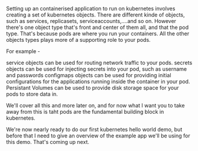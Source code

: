 Setting up an containerised application to run on kubernetes involves creating a set of kubernetes objects. There are different kinde of objects, such as services, replicasets, serviceaccounts,....and so on. However there's one object type that's front and center of them all, and that the pod type. That's because pods are where you run your containers. All the other objects types plays more of a supporting role to your pods. 

For example -

service objects can be used for routing network traffic to your pods. 
secrets objects can be used for injecting secrets into your pod, such as username and passwords 
configmaps objects can be used for providing initial configurations for the applications running inside the container in your pod.
Persistant Volumes can be used to provide disk storage space for your pods to store data in. 



We'll cover all this and more later on, and for now what I want you to take away from this is taht pods are the fundamental building block in kubernetes.

We're now nearly ready to do our first kubernetes hello world demo, but before that I need to give an overview of the example app we'll be using for this demo. That's coming up next. 